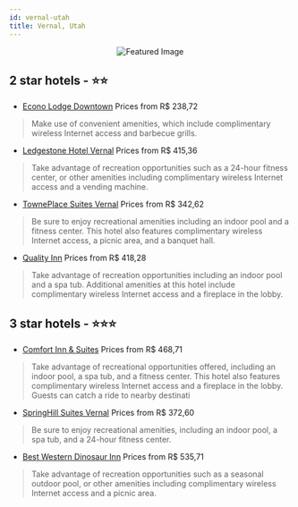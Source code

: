 ```yaml
---
id: vernal-utah
title: Vernal, Utah
---
```


<center><img src="https://i.travelapi.com/hotels/10000000/9680000/9678200/9678145/873e9995_z.jpg" alt="Featured Image" /></center>


##  2 star hotels - ⭐️⭐️

-    [Econo Lodge Downtown](https://us.hurb.com/hotels/vernal/econo-lodge-downtown-JNP-JP273441?cmp=18055) Prices from R$ 238,72
   > Make use of convenient amenities, which include complimentary wireless Internet access and barbecue grills.
-    [Ledgestone Hotel Vernal](https://us.hurb.com/hotels/vernal/ledgestone-hotel-vernal-JNP-JP185267?cmp=18055) Prices from R$ 415,36
   > Take advantage of recreation opportunities such as a 24-hour fitness center, or other amenities including complimentary wireless Internet access and a vending machine.
-    [TownePlace Suites Vernal](https://us.hurb.com/hotels/vernal/towneplace-suites-vernal-JNP-JP491975?cmp=18055) Prices from R$ 342,62
   > Be sure to enjoy recreational amenities including an indoor pool and a fitness center. This hotel also features complimentary wireless Internet access, a picnic area, and a banquet hall.
-    [Quality Inn](https://us.hurb.com/hotels/vernal/quality-inn-JNP-JP431901?cmp=18055) Prices from R$ 418,28
   > Take advantage of recreation opportunities including an indoor pool and a spa tub. Additional amenities at this hotel include complimentary wireless Internet access and a fireplace in the lobby.

##  3 star hotels - ⭐️⭐️⭐️

-    [Comfort Inn & Suites](https://us.hurb.com/hotels/vernal/comfort-inn-suites-JNP-JP954082?cmp=18055) Prices from R$ 468,71
   > Take advantage of recreational opportunities offered, including an indoor pool, a spa tub, and a fitness center. This hotel also features complimentary wireless Internet access and a fireplace in the lobby. Guests can catch a ride to nearby destinati
-    [SpringHill Suites Vernal](https://us.hurb.com/hotels/vernal/springhill-suites-vernal-JNP-JP849796?cmp=18055) Prices from R$ 372,60
   > Be sure to enjoy recreational amenities, including an indoor pool, a spa tub, and a 24-hour fitness center.
-    [Best Western Dinosaur Inn](https://us.hurb.com/hotels/vernal/best-western-dinosaur-inn-JNP-JP089503?cmp=18055) Prices from R$ 535,71
   > Take advantage of recreation opportunities such as a seasonal outdoor pool, or other amenities including complimentary wireless Internet access and a picnic area.
